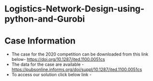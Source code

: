 # Logistics-Network-Design-using-python-and-Gurobi

# Case Information

- The case for the 2020 competition can be downloaded from this link below-
https://doi.org/10.1287/ited.1100.0051cs
- The data for the case are available -
https://pubsonline.informs.org/doi/suppl/10.1287/ited.1100.0051cs
- To access our solution click below link -
